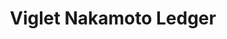 ---
layout: solution
title:  Viglet Nakamoto Ledger
identifier: nakamoto
order: 5
permalink: /nakamoto/
github: https://github.com/opennakamoto
github-org: opennakamoto
main-color: hotpink
logo-acronym: Na
logo-section: Ledger
short-name: Nakamoto Ledger
full-name: Viglet Nakamoto Ledger
description: Decentralized, distributed, digital ledger.
twitter-url: https://twitter.com/openviglet
---